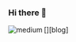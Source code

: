 ### Hi there 👋

<!--
**HeyyMrDJ/HeyyMrDJ** is a ✨ _special_ ✨ repository because its `README.md` (this file) appears on your GitHub profile.

Here are some ideas to get you started:

- 🔭 I’m currently working on ...
- 🌱 I’m currently learning ...
- 👯 I’m looking to collaborate on ...
- 🤔 I’m looking for help with ...
- 💬 Ask me about ...
- 📫 How to reach me: ...
- 😄 Pronouns: ...
- ⚡ Fun fact: ...
-->

[<img align="left" alt="medium" src="https://img.shields.io/badge/down_color=lightgrey&down_message=offline&up_color=blue&up_message=online&url=https%3A%2F%2Fshields.io" />][blog]
